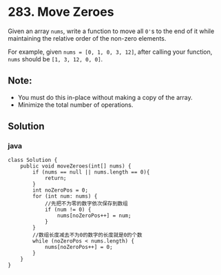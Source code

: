 # 283. Move Zeroes

Given an array `nums`, write a function to move all `0'`s to the end of it while maintaining the relative order of the non-zero elements.

For example, given `nums = [0, 1, 0, 3, 12]`, after calling your function, `nums` should be `[1, 3, 12, 0, 0]`.

## Note:
* You must do this in-place without making a copy of the array.
* Minimize the total number of operations.

## Solution

### java
```
class Solution {
    public void moveZeroes(int[] nums) {
        if (nums == null || nums.length == 0){
            return;  
        }
        int noZeroPos = 0;
        for (int num: nums) {
            //先把不为零的数字依次保存到数组
            if (num != 0) {
                nums[noZeroPos++] = num;
            }
        }        
        //数组长度减去不为0的数字的长度就是0的个数
        while (noZeroPos < nums.length) {
            nums[noZeroPos++] = 0;
        }
    }
}
```
